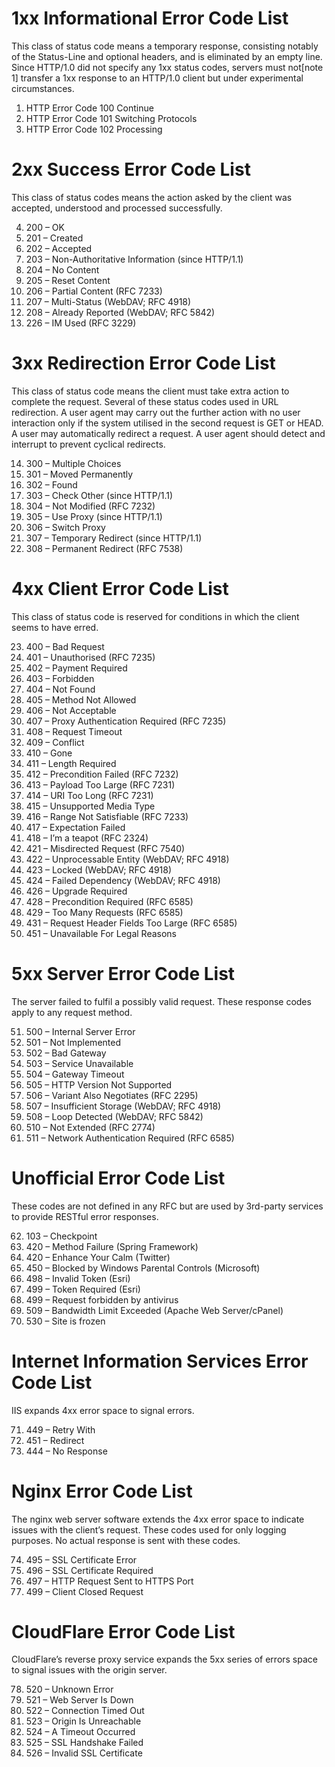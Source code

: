 # 1xx Informational Error Code List
This class of status code means a temporary response, consisting notably of the Status-Line and optional headers, and is eliminated by an empty line.
Since HTTP/1.0 did not specify any 1xx status codes, servers must not[note 1] transfer a 1xx response to an HTTP/1.0 client but under experimental circumstances.

1. HTTP Error Code 100 Continue
2. HTTP Error Code 101 Switching Protocols
3. HTTP Error Code 102 Processing

# 2xx Success Error Code List
This class of status codes means the action asked by the client was accepted, understood and processed successfully.

4. 200 – OK
5. 201 – Created
6. 202 – Accepted
7. 203 – Non-Authoritative Information (since HTTP/1.1)
8. 204 – No Content
9. 205 – Reset Content
10. 206 – Partial Content (RFC 7233)
11. 207 – Multi-Status (WebDAV; RFC 4918)
12. 208 – Already Reported (WebDAV; RFC 5842)
13. 226 – IM Used (RFC 3229)

# 3xx Redirection Error Code List
This class of status code means the client must take extra action to complete the request. Several of these status codes used in URL redirection. A user agent may carry out the further action with no user interaction only if the system utilised in the second request is GET or HEAD. A user may automatically redirect a request. A user agent should detect and interrupt to prevent cyclical redirects.

14. 300 – Multiple Choices
15. 301 – Moved Permanently
16. 302 – Found
17. 303 – Check Other (since HTTP/1.1)
18. 304 – Not Modified (RFC 7232)
19. 305 – Use Proxy (since HTTP/1.1)
20. 306 – Switch Proxy
21. 307 – Temporary Redirect (since HTTP/1.1)
22. 308 – Permanent Redirect (RFC 7538)

# 4xx Client Error Code List
This class of status code is reserved for conditions in which the client seems to have erred.

23. 400 – Bad Request
24. 401 – Unauthorised (RFC 7235)
25. 402 – Payment Required
26. 403 – Forbidden
27. 404 – Not Found
28. 405 – Method Not Allowed
29. 406 – Not Acceptable
30. 407 – Proxy Authentication Required (RFC 7235)
31. 408 – Request Timeout
32. 409 – Conflict
33. 410 – Gone
34. 411 – Length Required
35. 412 – Precondition Failed (RFC 7232)
36. 413 – Payload Too Large (RFC 7231)
37. 414 – URI Too Long (RFC 7231)
38. 415 – Unsupported Media Type
39. 416 – Range Not Satisfiable (RFC 7233)
40. 417 – Expectation Failed
41. 418 – I’m a teapot (RFC 2324)
42. 421 – Misdirected Request (RFC 7540)
43. 422 – Unprocessable Entity (WebDAV; RFC 4918)
44. 423 – Locked (WebDAV; RFC 4918)
45. 424 – Failed Dependency (WebDAV; RFC 4918)
46. 426 – Upgrade Required
47. 428 – Precondition Required (RFC 6585)
48. 429 – Too Many Requests (RFC 6585)
49. 431 – Request Header Fields Too Large (RFC 6585)
50. 451 – Unavailable For Legal Reasons

# 5xx Server Error Code List
The server failed to fulfil a possibly valid request. These response codes apply to any request method.

51. 500 – Internal Server Error
52. 501 – Not Implemented
53. 502 – Bad Gateway
54. 503 – Service Unavailable
55. 504 – Gateway Timeout
56. 505 – HTTP Version Not Supported
57. 506 – Variant Also Negotiates (RFC 2295)
58. 507 – Insufficient Storage (WebDAV; RFC 4918)
59. 508 – Loop Detected (WebDAV; RFC 5842)
60. 510 – Not Extended (RFC 2774)
61. 511 – Network Authentication Required (RFC 6585)

# Unofficial Error Code List
These codes are not defined in any RFC but are used by 3rd-party services to provide RESTful error responses.

62. 103 – Checkpoint
63. 420 – Method Failure (Spring Framework)
64. 420 – Enhance Your Calm (Twitter)
65. 450 – Blocked by Windows Parental Controls (Microsoft)
66. 498 – Invalid Token (Esri)
67. 499 – Token Required (Esri)
68. 499 – Request forbidden by antivirus
69. 509 – Bandwidth Limit Exceeded (Apache Web Server/cPanel)
70. 530 – Site is frozen

# Internet Information Services Error Code List
IIS expands 4xx error space to signal errors.

71. 449 – Retry With
72. 451 – Redirect
73. 444 – No Response

# Nginx Error Code List
The nginx web server software extends the 4xx error space to indicate issues with the client’s request. These codes used for only logging purposes. No actual response is sent with these codes.

74. 495 – SSL Certificate Error
75. 496 – SSL Certificate Required
76. 497 – HTTP Request Sent to HTTPS Port
77. 499 – Client Closed Request

# CloudFlare Error Code List
CloudFlare’s reverse proxy service expands the 5xx series of errors space to signal issues with the origin server.

78. 520 – Unknown Error
79. 521 – Web Server Is Down
80. 522 – Connection Timed Out
81. 523 – Origin Is Unreachable
82. 524 – A Timeout Occurred
83. 525 – SSL Handshake Failed
84. 526 – Invalid SSL Certificate
